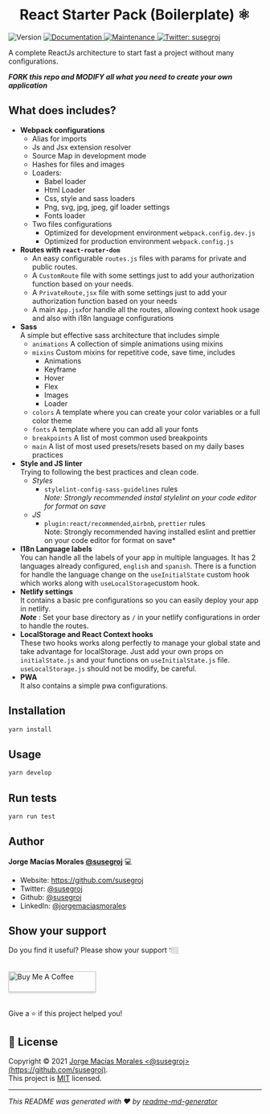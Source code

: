 <h1 align="center">React Starter Pack (Boilerplate) ⚛</h1>
<p>
  <img alt="Version" src="https://img.shields.io/badge/version-1.0.0-blue.svg?cacheSeconds=2592000" />
  <a href="https://github.com/susegroj/react-starter-pack#readme" target="_blank">
    <img alt="Documentation" src="https://img.shields.io/badge/documentation-yes-brightgreen.svg" />
  </a>
  <a href="https://github.com/susegroj/react-starter-pack/graphs/commit-activity" target="_blank">
    <img alt="Maintenance" src="https://img.shields.io/badge/Maintained%3F-yes-green.svg" />
  </a>
  <a href="https://twitter.com/susegroj" target="_blank">
    <img alt="Twitter: susegroj" src="https://img.shields.io/twitter/follow/susegroj.svg?style=social" />
  </a>
</p>

A complete ReactJs architecture to start fast a project without many configurations. 

***FORK this repo and MODIFY all what you need to create your own application***

## What does includes?

- **Webpack configurations**
  - Alias for imports
  - Js and Jsx extension resolver
  - Source Map in development mode
  - Hashes for files and images
  - Loaders:
    - Babel loader
    - Html Loader
    - Css, style and sass loaders
    - Png, svg, jpg, jpeg, gif loader settings
    - Fonts loader
  - Two files configurations
    - Optimized for development environment `webpack.config.dev.js` 
    - Optimized for production environment `webpack.config.js`
- **Routes with `react-router-dom`**
  - An easy configurable `routes.js` files with params for private and public routes.
  - A `CustomRoute` file with some settings just to add your authorization function based on your needs.
  - A `PrivateRoute,jsx` file with some settings just to add your authorization function based on your needs
  - A main `App.jsx`for handle all the routes, allowing context hook usage and also with i18n language configurations
- **Sass**   
  A simple but effective sass architecture that includes simple 
  - `animations` A collection of simple animations using mixins
  - `mixins` Custom mixins for repetitive code, save time, includes
    - Animations
    - Keyframe
    - Hover
    - Flex
    - Images
    - Loader
  - `colors` A template where you can create your color variables or a full color theme
  - `fonts` A template where you can add all your fonts
  - `breakpoints` A list of most common used breakpoints
  - `main` A list of most used presets/resets based on my daily bases practices
- **Style and JS linter**   
  Trying to following the best practices and clean code.
    - *Styles* 
      - `stylelint-config-sass-guidelines` rules   
       *Note: Strongly recommended instal stylelint on your code editor for   format on save*
    - *JS*   
      -  `plugin:react/recommended`,`airbnb`, `prettier` rules   
          Note: Strongly recommended having installed eslint and prettier on your code editor for format on save*
- **I18n Language labels**   
    You can handle all the labels of your app in multiple languages. It has 2 languages already configured, `english` and `spanish`. There is a function for handle the language change on the `useInitialState`  custom hook which works along with `useLocalStorage`custom hook.
- **Netlify settings**   
  It contains a basic pre configurations so you can easily deploy your app in netlify.   
  ***Note*** : Set your base directory as `/` in your netlify configurations in order to handle the routes.
- **LocalStorage and React Context hooks**   
  These two hooks works along perfectly to manage your global state and take advantage for localStorage. Just add your own props on `initialState.js` and your functions on `useInitialState.js` file. `useLocalStorage.js` should not be modify, be careful. 
- **PWA**   
  It also contains a simple pwa configurations.

## Installation

```sh
yarn install
```

## Usage

```sh
yarn develop
```

## Run tests

```sh
yarn run test
```

## Author

 **Jorge Macías Morales [@susegroj](https://github.com/susegroj)** 💻   

* Website: <https://github.com/susegroj>
* Twitter: [@susegroj](https://twitter.com/susegroj)
* Github: [@susegroj](https://github.com/susegroj)
* LinkedIn: [@jorgemaciasmorales](https://linkedin.com/in/jorgemaciasmorales)

## Show your support
Do you find it useful? Please show your support 👇🏼   <br/>  
<a href="https://www.buymeacoffee.com/susegroj" target="_blank"><img src="https://www.buymeacoffee.com/assets/img/custom_images/orange_img.png" alt="Buy Me A Coffee" style="box-shadow: 0 3px 2px 0 rgba(190, 190, 190, 0.5) !important;
  box-shadow: 0 3px 2px 0 rgba(190, 190, 190, 0.5) !important;
  height: 41px !important;
  margin: 16px 0 !important;
  width: 174px !important;" ></a> <br/>  
Give a ⭐️ if this project helped you!  


## 📝 License

Copyright © 2021 [Jorge Macías Morales <@susegroj>(https://github.com/susegroj)](https://github.com/susegroj).<br />
This project is [MIT](https://github.com/susegroj/react-starter-pack/blob/master/LICENSE) licensed.

***
_This README was generated with ❤️ by [readme-md-generator](https://github.com/kefranabg/readme-md-generator)_
